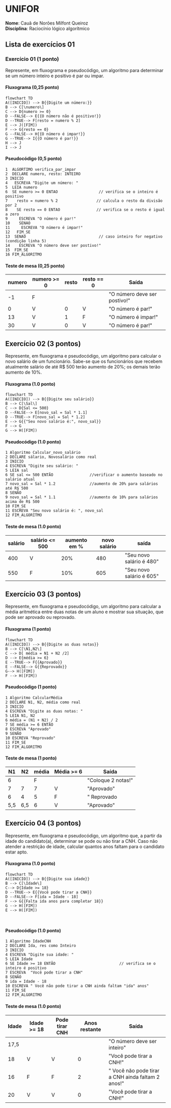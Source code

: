 
# UNIFOR
**Nome**: Cauã de Norões Milfont Queiroz <br>
**Disciplina**: Raciocínio lógico algorítmico

## Lista de exercícios 01

### Exercício 01 (1 ponto)
Represente, em fluxograma e pseudocódigo, um algoritmo para determinar se um número inteiro e positivo é par ou impar.

#### Fluxograma (0,25 ponto)

```mermaid
flowchart TD
A([INICIO]) --> B{{Digite um número:}}
B --> C[\numero\]
C --> D{numero >= 0}
D --FALSE--> E{{O número não é positivo!}}
D --TRUE--> F[resto = numero % 2]
E --> J([FIM])
F --> G{resto == 0}
G --FALSE--> H{{O número é impar!}}
G --TRUE--> I{{O número é par!}}
H --> J
I --> J
```

#### Pseudocódigo (0,5 ponto)
```
1  ALGORTIMO verifica_par_impar
2  DECLARE numero, resto: INTEIRO
3 INICIO
4   ESCREVA "Digite um número: "
5  LEIA numero
6  SE numero >= 0 ENTAO                  // verifica se o inteiro é positivo
7    resto = numero % 2                 // calcula o resto da divisão por 2
8    SE resto == 0 ENTAO                // verifica se o resto é igual a zero
9     ESCREVA "O número é par!"
10    SENAO
11     ESCREVA "O número é impar!"
12   FIM_SE
13  SENAO                                // caso inteiro for negativo (condição linha 5)
14    ESCREVA "O número deve ser postivo!"
15  FIM_SE
16 FIM_ALGORITMO
```

#### Teste de mesa (0,25 ponto)
| numero | numero >= 0 | resto | resto == 0 | Saída |
| -- | -- | -- | -- | -- | 
| -1 | F |   |   | "O número deve ser postivo!" |
| 0  | V | 0 | V | "O número é par!" |
| 13 | V | 1 | F | "O número é impar!" |
| 30 | V | 0 | V | "O número é par!" |

## Exercício 02 (3 pontos)
Represente, em fluxograma e pseudocódigo, um algoritmo para calcular o novo salário de um funcionário. 
Sabe-se que os funcionários que recebem atualmente salário de até R$ 500 terão aumento de 20%; os demais terão aumento de 10%.

#### Fluxograma (1.0 ponto)

```mermaid
flowchart TD
A([INICIO]) --> B{{Digite seu salário}}
B --> C[\Sal\]
C --> D{Sal <= 500}
D --FALSE--> E[novo_sal = Sal * 1.1]
D --TRUE--> F[novo_sal = Sal * 1.2]
E --> G{{"Seu novo salário é:", novo_sal}}
F --> G
G --> H([FIM])
```

#### Pseudocódigo (1.0 ponto)

```
1 Algoritmo Calcular_novo_salário
2 DECLARE sálario, Novosalário como real
3 INICIO
4 ESCREVA "Digite seu salário: "
5 LEIA sal
6 SE sal <= 500 ENTÃO                //verificar o aumento baseado no salário atual
7 novo_sal = Sal * 1.2               //aumento de 20% para salários até R$ 500
8 SENÃO                              
9 novo_sal = Sal * 1.1               //aumento de 10% para salários acima de R$ 500
10 FIM_SE
11 ESCREVA "Seu novo salário é: ", novo_sal
12 FIM_ALGORITMO
```

#### Teste de mesa (1.0 ponto)

| salário      | salário <= 500| aumento em % | novo salário| saída | 
|      --      |      --      |      --      |      --      |      --      | 
| 400       | V     | 20% | 480| "Seu novo salário é 480"   |
| 550          | F       | 10%     | 605| "Seu novo salário é 605"  |

## Exercício 03 (3 pontos)
Represente, em fluxograma e pseudocódigo, um algoritmo para calcular a média aritmética entre duas notas de um aluno e mostrar sua situação, que pode ser aprovado ou reprovado.

#### Fluxograma (1 ponto)

```mermaid
flowchart TD
A([INICIO]) --> B{{Digite as duas notas}}
B --> C[\N1,N2\]
C --> D[ média = N1 + N2 /2]
D --> E{média >= 6}
E --TRUE--> F{{Aprovado}}
E --FALSE--> G{{Reprovado}}
G--> H([FIM])
F --> H([FIM])
```

#### Pseudocódigo (1 ponto)

```
1 Algoritmo CalcularMédia
2 DECLARE N1, N2, média como real
3 INICIO
4 ESCREVA "Digite as duas notas: "
5 LEIA N1, N2
6 média = (N1 + N2) / 2
7 SE média >= 6 ENTÃO
8 ESCREVA "Aprovado"
9 SENÃO
10 ESCREVA "Reprovado"
11 FIM_SE
12 FIM_ALGORITMO
```

#### Teste de mesa (1 ponto)

| N1           | N2           |    média    | Média >= 6   | Saída         | 
|      --      |      --      |      --      |      --      |      --      | 
| 6            |              |     F         |              | "Coloque 2 notas!"   |
| 7            | 7            | 7            | V            | "Aprovado" |
|   6          |    4          |  5          |   F           |" Reprovado |
| 5,5          | 6,5            | 6          | V              | "Aprovado"|
## Exercício 04 (3 pontos)
Represente, em fluxograma e pseudocódigo, um algoritmo que, a partir da idade do candidato(a), determinar se pode ou não tirar a CNH. 
Caso não atender a restrição de idade, calcular quantos anos faltam para o candidato estar apto.

#### Fluxograma (1.0 ponto)

```mermaid
flowchart TD
A([INICIO]) --> B{{Digite sua idade}}
B --> C[\Idade\]
C--> D{Idade >= 18}
D --TRUE--> E{{Você pode tirar a CNH}}
D --FALSE--> F[ida = Idade - 18]
F --> G{{Falta ida anos para completar 18}}
G --> H([FIM])
E --> H([FIM])



```

#### Pseudocódigo (1.0 ponto)

```
1 Algoritmo IdadeCNH
2 DECLARE Ida, res como Inteiro
3 INICIO        
4 ESCREVA "Digite sua idade: "
5 LEIA Idade
6 SE Idade >= 18 ENTÃO                            // verifica se o inteiro é positivo
7 ESCREVA  "Você pode tirar a CNH"
8 SENÃO
9 ida = Idade - 18
10 ESCREVA " Você não pode tirar a CNH ainda faltam "ida" anos"
11 FIM_SE
12 FIM_ALGORITMO
```

#### Teste de mesa (1.0 ponto)

| Idade        | Idade >= 18 | Pode tirar CNH |Anos restante| Saída | 
|      --      |      --      |      --      |      --      |      --      | 
| 17,5         |              |              |              | "O número deve ser inteiro"   |
| 18  | V      | V        | 0    | "Você pode tirar a CNH!" |
| 16           | F        |F                | 2             |" Você não pode tirar a CNH ainda faltam 2 anos!"|
| 20| V | V| 0| "Você pode tirar a CNH!"
